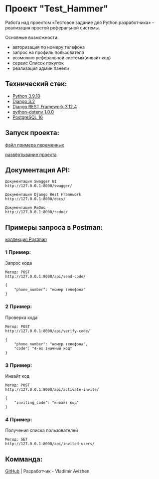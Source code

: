 # Проект "Test_Hammer"

Работа над проектом «Тестовое задание для Python разработчика» - реализация простой реферальной системы.

Основные возможности:
- авторизация по номеру телефона
- запрос на профиль пользователя
- возможно реферальной системы(инвайт код)
- сервис Список покупок
- реализация админ панели

## Технический стек:
- [Python 3.9.10](https://docs.python.org/release/3.9.10/)
- [Django 3.2](https://docs.djangoproject.com/en/3.2/)
- [Django REST Framework 3.12.4](https://www.django-rest-framework.org/topics/documenting-your-api/)
- [python-dotenv 1.0.0](https://pypi.org/project/python-dotenv/)
- [PostgreSQL 16](https://www.postgresql.org/docs/16/release-16-2.html)

## Запуск проекта:
[файл примера переменных](./infra-dev/.env.example)

[развёртывание проекта](./SetUp.md)

## Документация API:
```
Документация Swagger UI
http://127.0.0.1:8000/swagger/
```

```
Документация Django Rest Framework
http://127.0.0.1:8000/docs/
```

```
Документация ReDoc
http://127.0.0.1:8000/redoc/
```



## Примеры запроса в Postman:

[коллекция Postman](./Collection_test_Hammer.postman_collection.json)

### 1 Пример:
Запрос кода
```
Метод: POST
http://127.0.0.1:8000/api/send-code/
```
```
{
    "phone_number": "номер телефона"
}
```

### 2 Пример:
Проверка кода
```
Метод: POST
http://127.0.0.1:8000/api/verify-code/
```
```
{
    "phone_number": "номер телефона",
    "code": "4-ех значный код"
}
```

### 3 Пример:
Инвайт код
```
Метод: POST
http://127.0.0.1:8000/api/activate-invite/
```
```
{
    "inviting_code": "инвайт код"
}
```

### 4 Пример:
Получения списка пользователей
```
Метод: GET
http://127.0.0.1:8000/api/invited-users/
```


## Комманда:

[GitHub](https://github.com/TheDoBa) | Разработчик - Vladimir Avizhen
